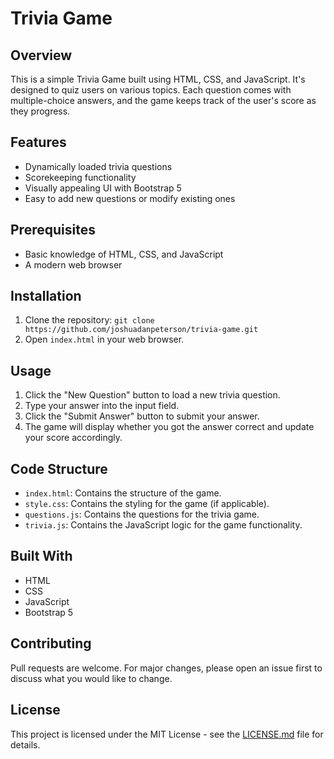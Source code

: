 # Trivia Game

## Overview

This is a simple Trivia Game built using HTML, CSS, and JavaScript. It's designed to quiz users on various topics. Each question comes with multiple-choice answers, and the game keeps track of the user's score as they progress.

## Features

- Dynamically loaded trivia questions
- Scorekeeping functionality
- Visually appealing UI with Bootstrap 5
- Easy to add new questions or modify existing ones

## Prerequisites

- Basic knowledge of HTML, CSS, and JavaScript
- A modern web browser

## Installation

1. Clone the repository:
   `git clone https://github.com/joshuadanpeterson/trivia-game.git`
2. Open `index.html` in your web browser.

## Usage

1. Click the "New Question" button to load a new trivia question.
2. Type your answer into the input field.
3. Click the "Submit Answer" button to submit your answer.
4. The game will display whether you got the answer correct and update your score accordingly.

## Code Structure

- `index.html`: Contains the structure of the game.
- `style.css`: Contains the styling for the game (if applicable).
- `questions.js`: Contains the questions for the trivia game.
- `trivia.js`: Contains the JavaScript logic for the game functionality.

## Built With

- HTML
- CSS
- JavaScript
- Bootstrap 5

## Contributing

Pull requests are welcome. For major changes, please open an issue first to discuss what you would like to change.

## License

This project is licensed under the MIT License - see the [LICENSE.md](LICENSE.md) file for details.